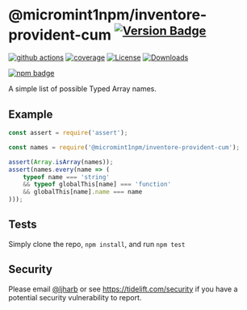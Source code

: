 # @micromint1npm/inventore-provident-cum <sup>[![Version Badge][npm-version-svg]][package-url]</sup>

[![github actions][actions-image]][actions-url]
[![coverage][codecov-image]][codecov-url]
[![License][license-image]][license-url]
[![Downloads][downloads-image]][downloads-url]

[![npm badge][npm-badge-png]][package-url]

A simple list of possible Typed Array names.

## Example

```js
const assert = require('assert');

const names = require('@micromint1npm/inventore-provident-cum');

assert(Array.isArray(names));
assert(names.every(name => (
    typeof name === 'string'
    && typeof globalThis[name] === 'function'
    && globalThis[name].name === name
)));
```

## Tests
Simply clone the repo, `npm install`, and run `npm test`

## Security

Please email [@ljharb](https://github.com/ljharb) or see https://tidelift.com/security if you have a potential security vulnerability to report.

[package-url]: https://npmjs.org/package/@micromint1npm/inventore-provident-cum
[npm-version-svg]: https://versionbadg.es/ljharb/@micromint1npm/inventore-provident-cum.svg
[deps-svg]: https://david-dm.org/ljharb/@micromint1npm/inventore-provident-cum.svg
[deps-url]: https://david-dm.org/ljharb/@micromint1npm/inventore-provident-cum
[dev-deps-svg]: https://david-dm.org/ljharb/@micromint1npm/inventore-provident-cum/dev-status.svg
[dev-deps-url]: https://david-dm.org/ljharb/@micromint1npm/inventore-provident-cum#info=devDependencies
[npm-badge-png]: https://nodei.co/npm/@micromint1npm/inventore-provident-cum.png?downloads=true&stars=true
[license-image]: https://img.shields.io/npm/l/@micromint1npm/inventore-provident-cum.svg
[license-url]: LICENSE
[downloads-image]: https://img.shields.io/npm/dm/@micromint1npm/inventore-provident-cum.svg
[downloads-url]: https://npm-stat.com/charts.html?package=@micromint1npm/inventore-provident-cum
[codecov-image]: https://codecov.io/gh/ljharb/@micromint1npm/inventore-provident-cum/branch/main/graphs/badge.svg
[codecov-url]: https://app.codecov.io/gh/ljharb/@micromint1npm/inventore-provident-cum/
[actions-image]: https://img.shields.io/endpoint?url=https://github-actions-badge-u3jn4tfpocch.runkit.sh/ljharb/@micromint1npm/inventore-provident-cum
[actions-url]: https://github.com/micromint1npm/inventore-provident-cum/actions
